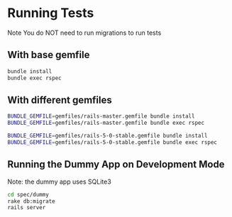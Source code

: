
# Running Tests

Note You do NOT need to run migrations to run tests

## With base gemfile

```bash
bundle install
bundle exec rspec
```

## With different gemfiles


```bash
BUNDLE_GEMFILE=gemfiles/rails-master.gemfile bundle install
BUNDLE_GEMFILE=gemfiles/rails-master.gemfile bundle exec rspec
```

```bash
BUNDLE_GEMFILE=gemfiles/rails-5-0-stable.gemfile bundle install
BUNDLE_GEMFILE=gemfiles/rails-5-0-stable.gemfile bundle exec rspec
```


## Running the Dummy App on Development Mode

Note: the dummy app uses SQLite3

```bash
cd spec/dummy
rake db:migrate
rails server
```
